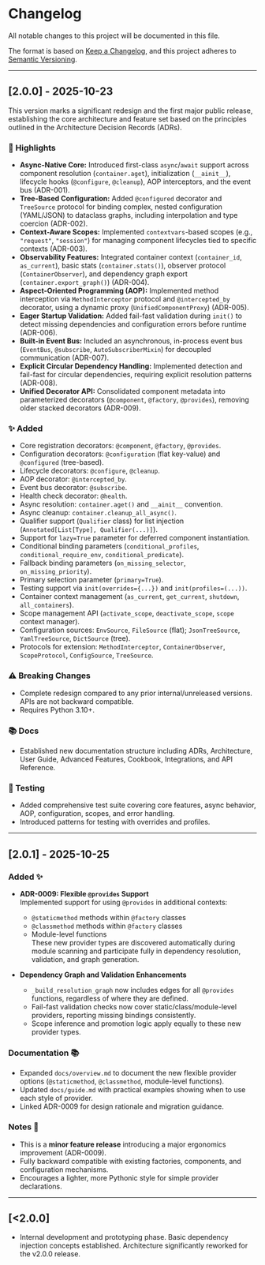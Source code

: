# Changelog

All notable changes to this project will be documented in this file.

The format is based on [Keep a Changelog](https://keepachangelog.com/en/1.0.0/),
and this project adheres to [Semantic Versioning](https://semver.org/spec/v2.0.html).

---

## [2.0.0] - 2025-10-23

This version marks a significant redesign and the first major public release, establishing the core architecture and feature set based on the principles outlined in the Architecture Decision Records (ADRs).

### 🚀 Highlights

* **Async-Native Core:** Introduced first-class `async`/`await` support across component resolution (`container.aget`), initialization (`__ainit__`), lifecycle hooks (`@configure`, `@cleanup`), AOP interceptors, and the event bus (ADR-001).
* **Tree-Based Configuration:** Added `@configured` decorator and `TreeSource` protocol for binding complex, nested configuration (YAML/JSON) to dataclass graphs, including interpolation and type coercion (ADR-002).
* **Context-Aware Scopes:** Implemented `contextvars`-based scopes (e.g., `"request"`, `"session"`) for managing component lifecycles tied to specific contexts (ADR-003).
* **Observability Features:** Integrated container context (`container_id`, `as_current`), basic stats (`container.stats()`), observer protocol (`ContainerObserver`), and dependency graph export (`container.export_graph()`) (ADR-004).
* **Aspect-Oriented Programming (AOP):** Implemented method interception via `MethodInterceptor` protocol and `@intercepted_by` decorator, using a dynamic proxy (`UnifiedComponentProxy`) (ADR-005).
* **Eager Startup Validation:** Added fail-fast validation during `init()` to detect missing dependencies and configuration errors before runtime (ADR-006).
* **Built-in Event Bus:** Included an asynchronous, in-process event bus (`EventBus`, `@subscribe`, `AutoSubscriberMixin`) for decoupled communication (ADR-007).
* **Explicit Circular Dependency Handling:** Implemented detection and fail-fast for circular dependencies, requiring explicit resolution patterns (ADR-008).
* **Unified Decorator API:** Consolidated component metadata into parameterized decorators (`@component`, `@factory`, `@provides`), removing older stacked decorators (ADR-009).

### ✨ Added

* Core registration decorators: `@component`, `@factory`, `@provides`.
* Configuration decorators: `@configuration` (flat key-value) and `@configured` (tree-based).
* Lifecycle decorators: `@configure`, `@cleanup`.
* AOP decorator: `@intercepted_by`.
* Event bus decorator: `@subscribe`.
* Health check decorator: `@health`.
* Async resolution: `container.aget()` and `__ainit__` convention.
* Async cleanup: `container.cleanup_all_async()`.
* Qualifier support (`Qualifier` class) for list injection (`Annotated[List[Type], Qualifier(...)]`).
* Support for `lazy=True` parameter for deferred component instantiation.
* Conditional binding parameters (`conditional_profiles`, `conditional_require_env`, `conditional_predicate`).
* Fallback binding parameters (`on_missing_selector`, `on_missing_priority`).
* Primary selection parameter (`primary=True`).
* Testing support via `init(overrides={...})` and `init(profiles=(...))`.
* Container context management (`as_current`, `get_current`, `shutdown`, `all_containers`).
* Scope management API (`activate_scope`, `deactivate_scope`, `scope` context manager).
* Configuration sources: `EnvSource`, `FileSource` (flat); `JsonTreeSource`, `YamlTreeSource`, `DictSource` (tree).
* Protocols for extension: `MethodInterceptor`, `ContainerObserver`, `ScopeProtocol`, `ConfigSource`, `TreeSource`.

### ⚠️ Breaking Changes

* Complete redesign compared to any prior internal/unreleased versions. APIs are not backward compatible.
* Requires Python 3.10+.

### 📚 Docs

* Established new documentation structure including ADRs, Architecture, User Guide, Advanced Features, Cookbook, Integrations, and API Reference.

### 🧪 Testing

* Added comprehensive test suite covering core features, async behavior, AOP, configuration, scopes, and error handling.
* Introduced patterns for testing with overrides and profiles.

---

## [2.0.1] - 2025-10-25

### Added ✨

- **ADR-0009: Flexible `@provides` Support**  
  Implemented support for using `@provides` in additional contexts:
  - `@staticmethod` methods within `@factory` classes  
  - `@classmethod` methods within `@factory` classes  
  - Module-level functions  
  These new provider types are discovered automatically during module scanning and participate fully in dependency resolution, validation, and graph generation.

- **Dependency Graph and Validation Enhancements**  
  - `_build_resolution_graph` now includes edges for all `@provides` functions, regardless of where they are defined.  
  - Fail-fast validation checks now cover static/class/module-level providers, reporting missing bindings consistently.  
  - Scope inference and promotion logic apply equally to these new provider types.

### Documentation 📚

- Expanded `docs/overview.md` to document the new flexible provider options (`@staticmethod`, `@classmethod`, module-level functions).  
- Updated `docs/guide.md` with practical examples showing when to use each style of provider.  
- Linked ADR-0009 for design rationale and migration guidance.

### Notes 📝

- This is a **minor feature release** introducing a major ergonomics improvement (ADR-0009).  
- Fully backward compatible with existing factories, components, and configuration mechanisms.  
- Encourages a lighter, more Pythonic style for simple provider declarations.


---

## [<2.0.0]

* Internal development and prototyping phase. Basic dependency injection concepts established. Architecture significantly reworked for the v2.0.0 release.

